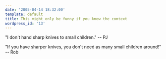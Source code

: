 ```yaml
---
date: '2005-04-14 18:32:00'
template: default
title: This might only be funny if you know the context
wordpress_id: '13'
---
```

"I don't hand sharp knives to small children." -- PJ

"If you have sharper knives, you don't need as many small children around!" -- Rob
